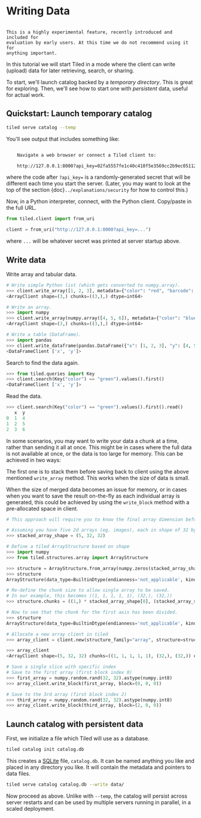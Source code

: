 # Writing Data

```{warning}

This is a highly experimental feature, recently introduced and included for
evaluation by early users. At this time we do not recommend using it for
anything important.
```

In this tutorial we will start Tiled in a mode where the client can
write (upload) data for later retrieving, search, or sharing.

To start, we'll launch catalog backed by a _temporary directory_. This is great
for exploring. Then, we'll see how to start one with _persistent_ data, useful
for actual work.

## Quickstart: Launch temporary catalog

```bash
tiled serve catalog --temp
```

You'll see output that includes something like:

```bash

    Navigate a web browser or connect a Tiled client to:

    http://127.0.0.1:8000?api_key=02fa5557fe1c40c410f5e3569cc2b9ec05112770adf6eef068186efec65326a9

```

where the code after `?api_key=` is a randomly-generated secret that will be
different each time you start the server. (Later, you may want to look
at the top of the section {doc}`../explanations/security` for how to control
this.)

Now, in a Python interpreter, connect, with the Python client. Copy/paste in
the full URL.

```python
from tiled.client import from_uri

client = from_uri("http://127.0.0.1:8000?api_key=...")
```

where `...` will be whatever secret was printed at server startup above.

## Write data

Write array and tabular data.

```python
# Write simple Python list (which gets converted to numpy.array).
>>> client.write_array([1, 2, 3], metadata={"color": "red", "barcode": 10})
<ArrayClient shape=(3,) chunks=((3,),) dtype=int64>

# Write an array.
>>> import numpy
>>> client.write_array(numpy.array([4, 5, 6]), metadata={"color": "blue", "barcode": 11})
<ArrayClient shape=(3,) chunks=((3,),) dtype=int64>

# Write a table (DataFrame).
>>> import pandas
>>> client.write_dataframe(pandas.DataFrame({"x": [1, 2, 3], "y": [4, 5, 6]}), metadata={"color": "green", "barcode": 12})
<DataFrameClient ['x', 'y']>
```

Search to find the data again.

```py
>>> from tiled.queries import Key
>>> client.search(Key("color") == "green").values().first()
<DataFrameClient ['x', 'y']>
```

Read the data.

```py
>>> client.search(Key("color") == "green").values().first().read()
   x  y
0  1  4
1  2  5
2  3  6
```

In some scenarios, you may want to write your data a chunk at a time, rather than sending it all at once. This might be in cases where the full data is not available at once, or the data is too large for memory. This can be achieved in two ways:

The first one is to stack them before saving back to client using the above mentioned `write_array` method. This works when the size of data is small.

When the size of merged data becomes an issue for memory, or in cases when you want to save the result on-the-fly as each individual array is generated, this could be achieved by using the `write_block` method with a pre-allocated space in client.

```python
# This approach will require you to know the final array dimension beforehand.

# Assuming you have five 2d arrays (eg. images), each in shape of 32 by 32.
>>> stacked_array_shape = (5, 32, 32)

# Define a tiled ArrayStructure based on shape
>>> import numpy
>>> from tiled.structures.array import ArrayStructure

>>> structure = ArrayStructure.from_array(numpy.zeros(stacked_array_shape, dtype=numpy.int8)) # A good practice to keep the dtype the same as your final results to avoid mismatch.
>>> structure
ArrayStructure(data_type=BuiltinDtype(endianness='not_applicable', kind=<Kind.integer: 'i'>, itemsize=1), chunks=((5,), (32,), (32,)), shape=(5, 32, 32), dims=None, resizable=False)

# Re-define the chunk size to allow single array to be saved.
# In our example, this becomes ((1, 1, 1, 1, 1), (32,), (32,))
>>> structure.chunks = ((1,) * stacked_array_shape[0], (stacked_array_shape[1],), (stacked_array_shape[2],))

# Now to see that the chunk for the first axis has been divided.
>>> structure
ArrayStructure(data_type=BuiltinDtype(endianness='not_applicable', kind=<Kind.integer: 'i'>, itemsize=1), chunks=((1, 1, 1, 1, 1), (32,), (32,)), shape=(5, 32, 32), dims=None, resizable=False)

# Allocate a new array client in tiled
>>> array_client = client.new(structure_family="array", structure=structure, key="stacked_result", metadata={"color": "yellow", "barcode": 13})

>>> array_client
<ArrayClient shape=(5, 32, 32) chunks=((1, 1, 1, 1, 1), (32,), (32,)) dtype=int8>

# Save a single slice with specific index
# Save to the first array (first block index 0)
>>> first_array = numpy.random.rand(32, 32).astype(numpy.int8)
>>> array_client.write_block(first_array, block=(0, 0, 0))

# Save to the 3rd array (first block index 2)
>>> third_array = numpy.random.rand(32, 32).astype(numpy.int8)
>>> array_client.write_block(third_array, block=(2, 0, 0))
```

## Launch catalog with persistent data

First, we initialize a file which Tiled will use as a database.

```bash
tiled catalog init catalog.db
```

This creates a [SQLite][] file, `catalog.db`. It can be named anything you like
and placed in any directory you like. It will contain the metadata and pointers
to data files.

```bash
tiled serve catalog catalog.db --write data/
```

Now proceed as above. Unlike with `--temp`, the catalog will persist across server
restarts and can be used by multiple servers running in parallel, in a scaled
deployment.

[SQLite]: https://www.sqlite.org/index.html
